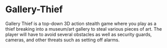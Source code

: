 # Gallery-Thief
Gallery Thief is a top-down 3D action stealth game where you play as a thief breaking into a museum/art gallery to steal various pieces of art. The player will have to avoid several obstacles as well as security guards, cameras, and other threats such as setting off alarms.
